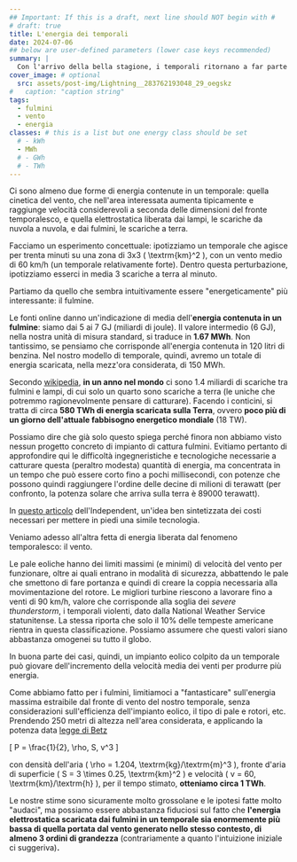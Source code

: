 ```yaml
---
## Important: If this is a draft, next line should NOT begin with #
# draft: true
title: L'energia dei temporali
date: 2024-07-06
## below are user-defined parameters (lower case keys recommended)
summary: |
  Con l'arrivo della bella stagione, i temporali ritornano a far parte degli spettacoli della natura a cui assistiamo quasi quotidianamente. Abbiamo tutti un'idea più o meno vaga della potenza contenuta in questo tipo di fenomeno, ma quanta energia c'è effettivamente al suo interno?
cover_image: # optional
  src: assets/post-img/Lightning__283762193048_29_oegskz
#   caption: "caption string"
tags:
  - fulmini
  - vento
  - energia
classes: # this is a list but one energy class should be set
  # - kWh
  - MWh
  # - GWh
  # - TWh
---
```


Ci sono almeno due forme di energia contenute in un temporale: quella cinetica del vento, che nell'area interessata aumenta tipicamente e raggiunge velocità considerevoli a seconda delle dimensioni del fronte temporalesco, e quella elettrostatica liberata dai lampi, le scariche da nuvola a nuvola, e dai fulmini, le scariche a terra.

Facciamo un esperimento concettuale: ipotizziamo un temporale che agisce per trenta minuti su una zona di 3x3 \( \textrm{km}^2 \), con un vento medio di 60 km/h (un temporale relativamente forte). Dentro questa perturbazione, ipotizziamo esserci in media 3 scariche a terra al minuto.

Partiamo da quello che sembra intuitivamente essere "energeticamente" più interessante: il fulmine.

Le fonti online danno un'indicazione di media dell'**energia contenuta in un fulmine**: siamo dai 5 ai 7 GJ (miliardi di joule). Il valore intermedio (6 GJ), nella nostra unità di misura standard, si traduce in **1.67 MWh**. Non tantissimo, se pensiamo che corrisponde all'energia contenuta in 120 litri di benzina. Nel nostro modello di temporale, quindi, avremo un totale di energia scaricata, nella mezz'ora considerata, di 150 MWh.

Secondo [wikipedia](https://en.wikipedia.org/wiki/Lightning#Distribution,_frequency_and_extent), **in un anno nel mondo** ci sono 1.4 miliardi di scariche tra fulmini e lampi, di cui solo un quarto sono scariche a terra (le uniche che potremmo ragionevolmente pensare di catturare). Facendo i conticini, si tratta di circa **580 TWh di energia scaricata sulla Terra**, ovvero **poco più di un giorno dell'attuale fabbisogno energetico mondiale** (18 TW).

Possiamo dire che già solo questo spiega perché finora non abbiamo visto nessun progetto concreto di impianto di cattura fulmini. Evitiamo pertanto di approfondire qui le difficoltà ingegneristiche e tecnologiche necessarie a catturare questa (peraltro modesta) quantità di energia, ma concentrata in un tempo che può essere corto fino a pochi millisecondi, con potenze che possono quindi raggiungere l'ordine delle decine di milioni di terawatt (per confronto, la potenza solare che arriva sulla terra è 89000 terawatt).

In [questo articolo](https://www.independent.co.uk/news/science/why-can-t-we-extract-electricity-from-lightning-10162498.html) dell'Independent, un'idea ben sintetizzata dei costi necessari per mettere in piedi una simile tecnologia.

Veniamo adesso all'altra fetta di energia liberata dal fenomeno temporalesco: il vento.

Le pale eoliche hanno dei limiti massimi (e minimi) di velocità del vento per funzionare, oltre ai quali entrano in modalità di sicurezza, abbattendo le pale che smettono di fare portanza e quindi di creare la coppia necessaria alla movimentazione del rotore. Le migliori turbine riescono a lavorare fino a venti di 90 km/h, valore che corrisponde alla soglia dei *severe thunderstorm*, i temporali violenti, dato dalla National Weather Service statunitense. La stessa riporta che solo il 10% delle tempeste americane rientra in questa classificazione. Possiamo assumere che questi valori siano abbastanza omogenei su tutto il globo.

In buona parte dei casi, quindi, un impianto eolico colpito da un temporale può giovare dell'incremento della velocità media dei venti per produrre più energia.

Come abbiamo fatto per i fulmini, limitiamoci a "fantasticare" sull'energia massima estraibile dal fronte di vento del nostro temporale, senza considerazioni sull'efficienza dell'impianto eolico, il tipo di pale e rotori, etc. Prendendo 250 metri di altezza nell'area considerata, e applicando la potenza data [legge di Betz](https://it.wikipedia.org/wiki/Legge_di_Betz)

\[ P = \frac{1}{2}\, \rho\, S\, v^3 \]

con densità dell'aria \( \rho = 1.204\, \textrm{kg}/\textrm{m}^3 \), fronte d'aria di superficie \( S = 3 \times 0.25\, \textrm{km}^2 \) e velocità \( v = 60\, \textrm{km}/\textrm{h} \), per il tempo stimato, **otteniamo circa 1 TWh**.

Le nostre stime sono sicuramente molto grossolane e le ipotesi fatte molto "audaci", ma possiamo essere abbastanza fiduciosi sul fatto che **l'energia elettrostatica scaricata dai fulmini in un temporale sia enormemente più bassa di quella portata dal vento generato nello stesso contesto, di almeno 3 ordini di grandezza** (contrariamente a quanto l'intuizione iniziale ci suggeriva)**.**

<!--
  created 2024-07-06 11:55:16.03136 +0200 CEST m=+0.229710584
-->